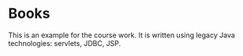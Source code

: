 # Books

This is an example for the course work. It is written using legacy Java technologies: servlets, JDBC, JSP.

